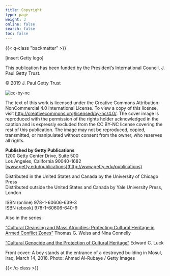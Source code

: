 ```yaml
---
title: Copyright
type: page
weight: 3
online: false
search: false
toc: false
---
```


{{< q-class "backmatter" >}}

[insert Getty logo]

This publication has been funded by the President’s International Council, J. Paul Getty Trust.

© 2019 J. Paul Getty Trust

![cc-by-nc](/img/cc-by-nc.png)

The text of this work is licensed under the Creative Commons Attribution-NonCommercial 4.0 International License. To view a copy of this license, visit http://creativecommons.org/licensed/by-nc/4.0/. The cover image is reproduced with the permission of the rights holder acknowledged in the caption and is expressly excluded from the CC BY-NC license covering the rest of this publication. The image may not be reproduced, copied, transmitted, or manipulated without consent from the owner, who reserves all rights.

**Published by Getty Publications**<br />
1200 Getty Center Drive, Suite 500<br />
Los Angeles, California 90040-1682<br />
[www.getty.edu/publications](http://www.getty.edu/publications)

Distributed in the United States and Canada by the University of Chicago Press<br />
Distributed outside the United States and Canada by Yale University Press, London<br />

ISBN (online) 978-1-60606-639-3<br />
ISBN (ebook) 978-1-60606-640-9

Also in the series:

[“Cultural Cleansing and Mass Atrocities: Protecting Cultural Heritage in Armed Conflict Zones”](http://getty.edu/publications/pdfs/CulturalCleansing_Weiss_Connelly.pdf) Thomas G. Weiss and Nina Connelly

[“Cultural Genocide and the Protection of Cultural Heritage”](http://getty.edu/publications/pdfs/CulturalGenocide_Luck.pdf) Edward C. Luck 

Front cover: A boy stands at the entrance of a destroyed building in Mosul, Iraq, March 14, 2018. Photo: Ahmad Al-Rubaye / Getty Images

{{< /q-class >}}

